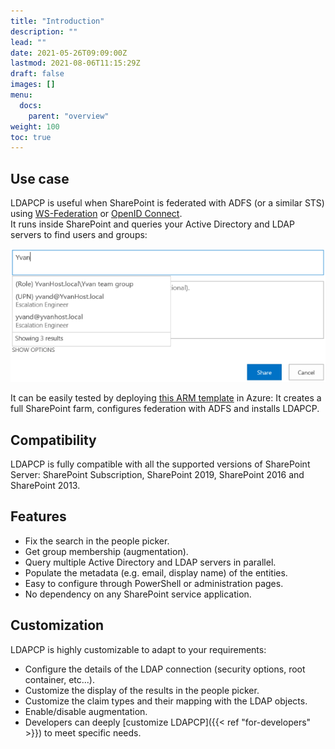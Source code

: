 ```yaml
---
title: "Introduction"
description: ""
lead: ""
date: 2021-05-26T09:09:00Z
lastmod: 2021-08-06T11:15:29Z
draft: false
images: []
menu: 
  docs:
    parent: "overview"
weight: 100
toc: true
---
```


## Use case

LDAPCP is useful when SharePoint is federated with ADFS (or a similar STS) using [WS-Federation](https://docs.microsoft.com/sharepoint/security-for-sharepoint-server/implement-saml-based-authentication-in-sharepoint-server) or [OpenID Connect](https://docs.microsoft.com/en-us/sharepoint/security-for-sharepoint-server/oidc-1-0-authentication).  
It runs inside SharePoint and queries your Active Directory and LDAP servers to find users and groups:

![Image](people-picker-LDAPCP-Yvan.png "")

It can be easily tested by deploying [this ARM template](https://azure.microsoft.com/en-us/resources/templates/sharepoint-adfs/) in Azure: It creates a full SharePoint farm, configures federation with ADFS and installs LDAPCP.

## Compatibility

LDAPCP is fully compatible with all the supported versions of SharePoint Server: SharePoint Subscription, SharePoint 2019, SharePoint 2016 and SharePoint 2013.

## Features

- Fix the search in the people picker.
- Get group membership (augmentation).
- Query multiple Active Directory and LDAP servers in parallel.
- Populate the metadata (e.g. email, display name) of the entities.
- Easy to configure through PowerShell or administration pages.
- No dependency on any SharePoint service application.

## Customization

LDAPCP is highly customizable to adapt to your requirements:

- Configure the details of the LDAP connection (security options, root container, etc...).
- Customize the display of the results in the people picker.
- Customize the claim types and their mapping with the LDAP objects.
- Enable/disable augmentation.
- Developers can deeply [customize LDAPCP]({{< ref "for-developers" >}}) to meet specific needs.
